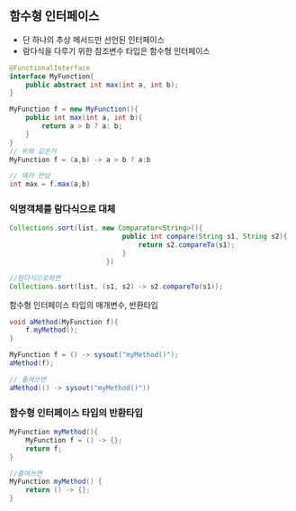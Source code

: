 ## 함수형 인터페이스

- 단 하나의 추상 메서드만 선언된 인터페이스
- 람다식을 다루기 위한 참조변수 타입은 함수형 인터페이스

```java
@FunctionalInterface
interface MyFunction{
    public abstract int max(int a, int b);
}
```

```java
MyFunction f = new MyFunction(){
    public int max(int a, int b){
        return a > b ? a: b;
    }
}
// 위와 같은거
MyFunction f = (a,b) -> a > b ? a:b

// 에러 안남
int max = f.max(a,b)
```

### 익명객체를 람다식으로 대체
```java
Collections.sort(list, new Comparator<String>(){
                            public int compare(String s1, String s2){
                                return s2.compareTo(s1);
                            }    
                        })

//람다식으로하면
Collections.sort(list, (s1, s2) -> s2.compareTo(s1));                        
```

함수형 인터페이스 타입의 매개변수, 반환타입
```java
void aMethod(MyFunction f){
    f.myMethod();
}

MyFunction f = () -> sysout("myMethod()");
aMethod(f);

// 줄여쓰면
aMethod(() -> sysout("myMethod()"))
```

### 함수형 인터페이스 타입의 반환타입
```java
MyFunction myMethod(){
    MyFunction f = () -> {};
    return f;
}

//줄여쓰면
MyFunction myMethod() {
    return () -> {};
}
```

